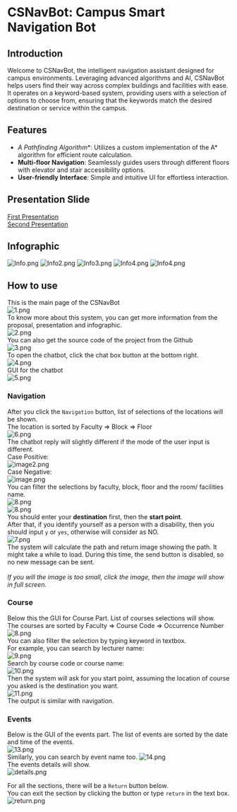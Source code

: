 # CSNavBot: Campus Smart Navigation Bot

## Introduction
Welcome to CSNavBot, the intelligent navigation assistant designed for campus environments. Leveraging advanced algorithms and AI, CSNavBot helps users find their way across complex buildings and facilities with ease.<br>
It operates on a keyword-based system, providing users with a selection of options to choose from, ensuring that the keywords match the desired destination or service within the campus.

## Features
- **A* Pathfinding Algorithm**: Utilizes a custom implementation of the A* algorithm for efficient route calculation.
- **Multi-floor Navigation**: Seamlessly guides users through different floors with elevator and stair accessibility options.
- **User-friendly Interface**: Simple and intuitive UI for effortless interaction.

## Presentation Slide
[First Presentation](G5_Presentation_Slide.pdf)
<br>
[Second Presentation](NLP_G5.pdf)

## Infographic
![Info.png](static/Info.png)
![Info2.png](static/Info2.png)
![Info3.png](static/Info3.png)
![Info4.png](static/Info4.png)
![Info4.png](static/Info5.png)

## How to use
This is the main page of the CSNavBot<br>
![1.png](Documentation_Image/1.png)<br>
To know more about this system, you can get more information from the proposal, presentation and infographic.<br>
![2.png](Documentation_Image/2.png)<br>
You can also get the source code of the project from the Github<br>
![3.png](Documentation_Image/3.png)<br>
To open the chatbot, click the chat box button at the bottom right.<br>
![4.png](Documentation_Image/4.png)<br>
GUI for the chatbot<br>
![5.png](Documentation_Image/5.png)<br>
### Navigation
After you click the `Navigation` button, list of selections of the locations will be shown. <br>
The location is sorted by Faculty => Block => Floor<br>
![6.png](Documentation_Image/6.png)<br>
The chatbot reply will slightly different if the mode of the user input is different.<br>
Case Positive:<br>
![image2.png](Documentation_Image/image2.png)<br>
Case Negative:<br>
![image.png](Documentation_Image/image.png)<br>
You can filter the selections by faculty, block, floor and the room/ facilities name.<br>
![8.png](Documentation_Image/15.png)<br>
![8.png](Documentation_Image/16.png)<br>
You should enter your **destination** first, then the **start point**.<br>
After that, if you identify yourself as a person with a disability, then you should input `y` or `yes`, otherwise will consider as NO.<br>
![7.png](Documentation_Image/7.png)<br>
The system will calculate the path and return image showing the path. 
It might take a while to load. During this time, the send button is disabled, so no new message can be sent.<br>
<br>
*If you will the image is too small, click the image, then the image will show in full screen.*
### Course
Below this the GUI for Course Part. List of courses selections will show.<br>
The courses are sorted by Faculty => Course Code => Occurrence Number<br>
![8.png](Documentation_Image/8.png)<br>
You can also filter the selection by typing keyword in textbox.<br>
For example, you can search by lecturer name:<br>
![9.png](Documentation_Image/9.png)<br>
Search by course code or course name:<br>
![10.png](Documentation_Image/10.png)<br>
Then the system will ask for you start point, assuming the location of course you asked is the destination you want.<br>
![11.png](Documentation_Image/11.png)<br>
The output is similar with navigation.
### Events
Below is the GUI of the events part. The list of events are sorted by the date and time of the events.<br>
![13.png](Documentation_Image/13.png)<br>
Similarly, you can search by event name too.
![14.png](Documentation_Image/14.png)<br>
The events details will show.<br>
![details.png](Documentation_Image/details.png)<br>

For all the sections, there will be a `Return` button below.<br>
You can exit the section by clicking the button or type `return` in the text box.
![return.png](Documentation_Image/return.png)
